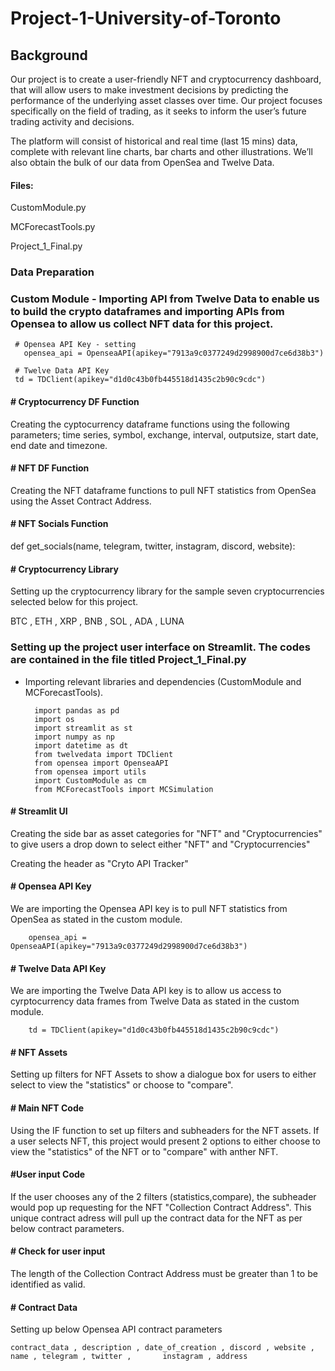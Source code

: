 # Project-1-University-of-Toronto

## Background
Our project is to create  a user-friendly NFT and cryptocurrency dashboard, that will allow users to  make investment decisions by predicting the performance of the underlying asset classes over time. Our project focuses specifically on the field of trading, as it seeks to inform the user’s future trading activity and decisions.

The platform will consist of historical and real time (last 15 mins) data, complete with relevant line charts, bar charts and other illustrations. We’ll also obtain the bulk of our data from OpenSea and Twelve Data.

#### Files:
CustomModule.py

MCForecastTools.py 

Project_1_Final.py

### Data Preparation

### Custom Module - Importing API from Twelve Data to enable us to build the crypto dataframes and importing APIs from Opensea to allow us collect NFT data for this project.

     # Opensea API Key - setting 
       opensea_api = OpenseaAPI(apikey="7913a9c0377249d2998900d7ce6d38b3")

     # Twelve Data API Key
     td = TDClient(apikey="d1d0c43b0fb445518d1435c2b90c9cdc") 

#### # Cryptocurrency DF Function
Creating the cyptocurrency dataframe functions using the following parameters; time series, symbol, exchange, interval, outputsize, start date, end date and timezone.

#### # NFT DF Function
Creating the NFT dataframe functions to pull NFT statistics from OpenSea using the Asset Contract Address.

#### # NFT Socials Function
def get_socials(name, telegram, twitter, instagram, discord, website):
         
#### # Cryptocurrency Library
Setting up the cryptocurrency library for the sample seven cryptocurrencies selected below for this project.

BTC , ETH , XRP , BNB , SOL , ADA , LUNA 

### Setting up the project user interface on Streamlit. The codes are contained in the file titled Project_1_Final.py

* Importing relevant libraries and dependencies (CustomModule and MCForecastTools).

        import pandas as pd
        import os
        import streamlit as st
        import numpy as np
        import datetime as dt
        from twelvedata import TDClient
        from opensea import OpenseaAPI
        from opensea import utils
        import CustomModule as cm
        from MCForecastTools import MCSimulation
#### # Streamlit UI
Creating the side bar as asset categories for "NFT" and "Cryptocurrencies" to give users a drop down to select either "NFT" and "Cryptocurrencies"

Creating the header as "Cryto API Tracker"

#### # Opensea API Key
We are importing the Opensea API key is to pull NFT statistics from OpenSea as stated in the custom module.

        opensea_api = OpenseaAPI(apikey="7913a9c0377249d2998900d7ce6d38b3")
        
#### # Twelve Data API Key
We are importing the Twelve Data API key is to allow us access to cyrptocurrency data frames from Twelve Data as stated in the custom module.

        td = TDClient(apikey="d1d0c43b0fb445518d1435c2b90c9cdc")
        
#### # NFT Assets
Setting up filters for NFT Assets to show a dialogue box for users to either select to view the "statistics" or choose to "compare".

#### # Main NFT Code
Using the IF function to set up filters and subheaders for the NFT assets. 
If a user selects NFT, this project would present 2 options to either choose to view the "statistics" of the NFT or to "compare" with anther NFT.

#### #User input Code
If the user chooses any of the 2 filters (statistics,compare), the subheader would pop up    requesting for the NFT "Collection Contract Address". This unique contract adress will pull up the contract data for the NFT as per below contract parameters.

#### # Check for user input
The length of the Collection Contract Address must be greater than 1 to be identified as valid.

#### # Contract Data
Setting up below Opensea API contract parameters 

    contract_data , description , date_of_creation , discord , website , name , telegram , twitter ,       instagram , address 
